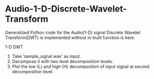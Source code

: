 # Audio-1-D-Discrete-Wavelet-Transform
Generalized Python code for the Audio(1-D) signal Discrete Wavelet Transform(DWT) is implemented without in-built function is here.

1-D DWT
1. Take ‘sample_signal.wav’ as input.
2. Decompose it with two level decomposition levels.
3. Plot the low (L) and high (H) decomposition of input signal at second
    decomposition level.
